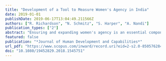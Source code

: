 ```yaml
---
title: "Development of a Tool to Measure Women's Agency in India"
date: 2019-01-01
publishDate: 2019-06-17T13:04:49.211566Z
authors: ["R. Richardson", "N. Schmitz", "S. Harper", "A. Nandi"]
publication_types: ["2"]
abstract: "Ensuring and expanding women's agency is an essential component of efforts to promote the rights and well-being of women. However, inadequate measurement hampers monitoring and research into achieving this goal. In this study, we developed a theory-based measurement tool of women's agency. We developed a conceptual model of agency through a review of the literature, and then used this model to identify potential indicators of agency. These indicators were asked as part of a population-based household survey that was completed between July and November 2016 by 3042 women in rural Rajasthan, India. We tested the construct validity of the hypothesized measurement model using confirmatory factor analysis. We identified a conceptual model of agency, composed of 23 indicators, which measured the domains Household Decision-Making, Freedom of Movement, Participation in the Community, and Attitudes and Perceptions. This conceptual model fit the study data well (CFI = 0.974, TLI = 0.970, RMSEA = 0.031). Our results have implications for measurement efforts in a number of settings, and our tool can be used to measure women's agency in rural India. o̧pyright 2018, p̧yright 2018 Human Development and Capability Association."
featured: false
publication: "*Journal of Human Development and Capabilities*"
url_pdf: "https://www.scopus.com/inward/record.uri?eid=2-s2.0-85057628469&doi=10.1080%2f19452829.2018.1545751&partnerID=40&md5=757b055ac5b88057216eaac489ea8fa0"
doi: "10.1080/19452829.2018.1545751"
---
```


